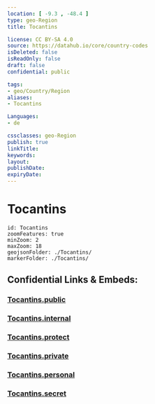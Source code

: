 ```yaml
---
location: [ -9.3 , -48.4 ] 
type: geo-Region
title: Tocantins

license: CC BY-SA 4.0
source: https://datahub.io/core/country-codes
isDeleted: false
isReadOnly: false
draft: false
confidential: public

tags:
- geo/Country/Region
aliases:
- Tocantins

Languages:
- de

cssclasses: geo-Region
publish: true
linkTitle: 
keywords: 
layout: 
publishDate: 
expiryDate: 
---
```


# Tocantins

```leaflet
id: Tocantins
zoomFeatures: true 
minZoom: 2 
maxZoom: 18
geojsonFolder: ./Tocantins/
markerFolder: ./Tocantins/
```


## Confidential Links & Embeds: 

### [Tocantins.public](/_public/\Earth\Continent\America~South\Brazil\states~BrazilTocantins.public.md) 

### [Tocantins.internal](/_internal/\Earth\Continent\America~South\Brazil\states~BrazilTocantins.internal.md) 

### [Tocantins.protect](/_protect/\Earth\Continent\America~South\Brazil\states~BrazilTocantins.protect.md) 

### [Tocantins.private](/_private/\Earth\Continent\America~South\Brazil\states~BrazilTocantins.private.md) 

### [Tocantins.personal](/_personal/\Earth\Continent\America~South\Brazil\states~BrazilTocantins.personal.md) 

### [Tocantins.secret](/_secret/\Earth\Continent\America~South\Brazil\states~BrazilTocantins.secret.md)

